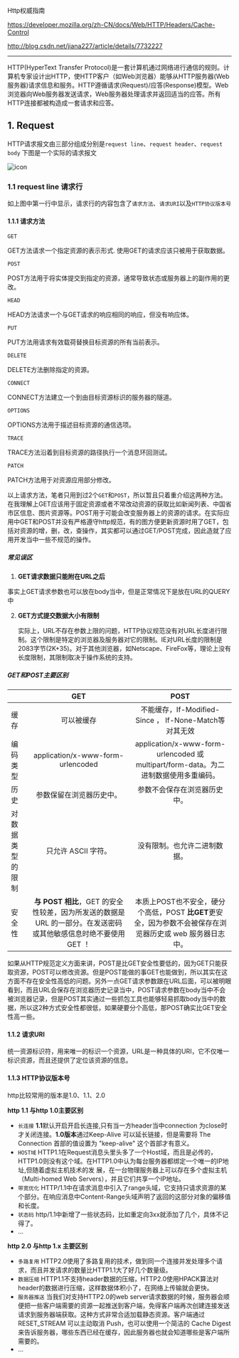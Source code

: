 Http权威指南

https://developer.mozilla.org/zh-CN/docs/Web/HTTP/Headers/Cache-Control

http://blog.csdn.net/jiana227/article/details/7732227

------
HTTP(HyperText Transfer Protocol)是一套计算机通过网络进行通信的规则。计算机专家设计出HTTP，使HTTP客户（如Web浏览器）能够从HTTP服务器(Web服务器)请求信息和服务。HTTP遵循请求(Request)/应答(Response)模型。Web浏览器向Web服务器发送请求，Web服务器处理请求并返回适当的应答。所有HTTP连接都被构造成一套请求和应答。

## 1. Request

HTTP请求报文由三部分组成分别是`request line`、`request header`、`request body` 下图是一个实际的请求报文

![icon](http://dl.iteye.com/upload/attachment/0069/3451/412b4451-2738-3ebc-b1f6-a0cc13b9697b.jpg)

### 1.1 request line 请求行
如上图中第一行中显示，请求行的内容包含了`请求方法`、`请求URI`以及`HTTP协议版本号`

#### 1.1.1 请求方法
`GET`

GET方法请求一个指定资源的表示形式. 使用GET的请求应该只被用于获取数据。

`POST`

POST方法用于将实体提交到指定的资源，通常导致状态或服务器上的副作用的更改。

`HEAD`

HEAD方法请求一个与GET请求的响应相同的响应，但没有响应体。

`PUT`

PUT方法用请求有效载荷替换目标资源的所有当前表示。

`DELETE`

DELETE方法删除指定的资源。

`CONNECT`

CONNECT方法建立一个到由目标资源标识的服务器的隧道。

`OPTIONS`

OPTIONS方法用于描述目标资源的通信选项。

`TRACE`

TRACE方法沿着到目标资源的路径执行一个消息环回测试。

`PATCH`

PATCH方法用于对资源应用部分修改。

以上请求方法，笔者只用到过2个`GET`和`POST`，所以暂且只着重介绍这两种方法。在我理解上GET应该用于固定资源或者不常改动资源的获取比如新闻列表、中国省市区信息、图片资源等。POST用于可能会改变服务器上的资源的请求。在实际应用中GET和POST并没有严格遵守http规范，有的图方便更新资源时用了GET，包括对资源的增，删，改，查操作，其实都可以通过GET/POST完成，因此造就了应用开发当中一些不规范的操作。

##### 常见误区

1. **GET请求数据只能附在URL之后**

 事实上GET请求参数也可以放在body当中，但是正常情况下是放在URL的QUERY中
 
2. **GET方式提交数据大小有限制**

   实际上，URL不存在参数上限的问题，HTTP协议规范没有对URL长度进行限制。这个限制是特定的浏览器及服务器对它的限制。IE对URL长度的限制是2083字节(2K+35)。对于其他浏览器，如Netscape、FireFox等，理论上没有长度限制，其限制取决于操作系统的支持。
 
##### GET和POST主要区别

 
|               | GET           | POST  |
| ------------- |:-------------:| :-----:|
| 缓存         | 可以被缓存 | 不能缓存，If-Modified-Since ， If-None-Match等对其无效 |
| 编码类型      | application/x-www-form-urlencoded      |   application/x-www-form-urlencoded 或 multipart/form-data。为二进制数据使用多重编码。 |
| 历史 | 参数保留在浏览器历史中。      |    参数不会保存在浏览器历史中。 |
| 对数据类型的限制 | 只允许 ASCII 字符。      |    没有限制。也允许二进制数据。 |
| 安全性 | **与 POST 相比**，GET 的安全性较差，因为所发送的数据是 URL 的一部分。在发送密码或其他敏感信息时绝不要使用 GET ！      |   本质上POST也不安全，硬分个高低，POST **比GET**更安全，因为参数不会被保存在浏览器历史或 web 服务器日志中。 |


如果从HTTP规范定义方面来讲，POST是比GET安全性要低的，因为GET只能获取资源，POST可以修改资源。但是POST能做的事GET也能做到，所以其实在这方面不存在安全性高低的问题。另外一点GET请求参数跟在URL后面，可以被明眼看到，而且URL会保存在浏览器历史记录当中，POST请求参数在body当中不会被浏览器记录，但是POST其实通过一些抓包工具也能够轻易抓取body当中的数据，所以这2种方式安全性都很低，如果硬要分个高低，那POST确实比GET安全性高一些。

#### 1.1.2 请求URI
统一资源标识符，用来唯一的标识一个资源，URL是一种具体的URI，它不仅唯一标识资源，而且还提供了定位该资源的信息。

#### 1.1.3 HTTP协议版本号
http比较常用的版本是1.0、1.1、2.0

**http 1.1 与http 1.0主要区别**

- `长连接` **1.1**默认开启开启长连接,只有当一方header当中connection 为close时才关闭连接。**1.0版本**通过Keep-Alive 可以延长链接，但是需要将 The Connection 首部的值设置为  "keep-alive" 这个首部才有意义。
- `HOST域`  HTTP1.1在Request消息头里头多了一个Host域，而且是必传的，HTTP1.0则没有这个域。在HTTP1.0中认为每台服务器都绑定一个唯一的IP地址,但随着虚拟主机技术的发 展，在一台物理服务器上可以存在多个虚拟主机（Multi-homed Web Servers），并且它们共享一个IP地址。
- `带宽优化` HTTP/1.1中在请求消息中引入了range头域，它支持只请求资源的某个部分。在响应消息中Content-Range头域声明了返回的这部分对象的偏移值和长度。
- `状态码` http/1.1中新增了一些状态码，比如重定向3xx就添加了几个，具体不记得了。
- ...

**http 2.0 与http 1.x 主要区别**

- `多路复用` HTTP2.0使用了多路复用的技术，做到同一个连接并发处理多个请求，而且并发请求的数量比HTTP1.1大了好几个数量级。
- `数据压缩` HTTP1.1不支持header数据的压缩，HTTP2.0使用HPACK算法对header的数据进行压缩，这样数据体积小了，在网络上传输就会更快。
- `服务器推送` 当我们对支持HTTP2.0的web server请求数据的时候，服务器会顺便把一些客户端需要的资源一起推送到客户端，免得客户端再次创建连接发送请求到服务器端获取。这种方式非常合适加载静态资源。客户端通过 RESET_STREAM 可以主动取消 Push，也可以使用一个简洁的 Cache Digest 来告诉服务器，哪些东西已经在缓存，因此服务器也就会知道哪些是客户端所需要的。
- ...


